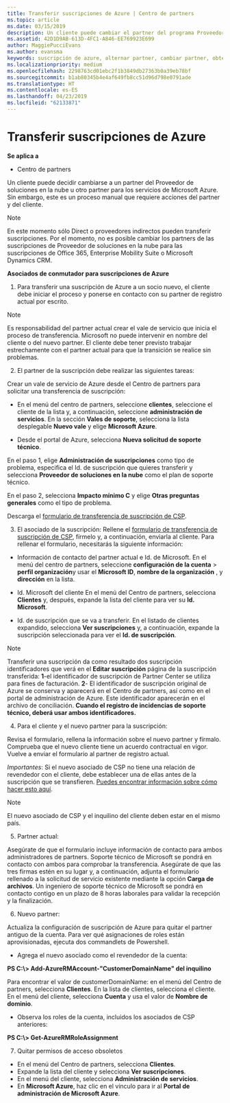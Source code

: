 ```yaml
---
title: Transferir suscripciones de Azure | Centro de partners
ms.topic: article
ms.date: 03/15/2019
description: Un cliente puede cambiar el partner del programa Proveedor de soluciones en la nube que se usará para los servicios de Microsoft Azure. Sin embargo, este es un proceso manual que requiere acciones de partners y clientes.
ms.assetid: 42D1D9AB-613D-4FC1-A846-EE769923E699
author: MaggiePucciEvans
ms.author: evansma
keywords: suscripción de azure, alternar partner, cambiar partner, obtener nuevo partner, otro partner
ms.localizationpriority: medium
ms.openlocfilehash: 2298763cd01ebc2f1b3849db27363b0a39eb78bf
ms.sourcegitcommit: b1ab80345b4e4af649fb8cc51d96d798e0791ade
ms.translationtype: HT
ms.contentlocale: es-ES
ms.lasthandoff: 04/23/2019
ms.locfileid: "62133871"
---
```

# <a name="transfer-azure-subscriptions"></a>Transferir suscripciones de Azure 

**Se aplica a**

-  Centro de partners

Un cliente puede decidir cambiarse a un partner del Proveedor de soluciones en la nube u otro partner para los servicios de Microsoft Azure. Sin embargo, este es un proceso manual que requiere acciones del partner y del cliente.

>[!Note]  
>En este momento sólo Direct o proveedores indirectos pueden transferir suscripciones.
>Por el momento, no es posible cambiar los partners de las suscripciones de Proveedor de soluciones en la nube para las suscripciones de Office 365, Enterprise Mobility Suite o Microsoft Dynamics CRM.



**Asociados de conmutador para suscripciones de Azure**

1. Para transferir una suscripción de Azure a un socio nuevo, el cliente debe iniciar el proceso y ponerse en contacto con su partner de registro actual por escrito. 
>[!Note]
>Es responsabilidad del partner actual crear el vale de servicio que inicia el proceso de transferencia. Microsoft no puede intervenir en nombre del cliente o del nuevo partner. El cliente debe tener previsto trabajar estrechamente con el partner actual para que la transición se realice sin problemas.

2. El partner de la suscripción debe realizar las siguientes tareas:

Crear un vale de servicio de Azure desde el Centro de partners para solicitar una transferencia de suscripción:
-   En el menú del centro de partners, seleccione **clientes**, seleccione el cliente de la lista y, a continuación, seleccione **administración de servicios**. En la sección **Vales de soporte**, selecciona la lista desplegable **Nuevo vale** y elige **Microsoft Azure**.

-   Desde el portal de Azure, selecciona **Nueva solicitud de soporte técnico**.

En el paso 1, elige **Administración de suscripciones** como tipo de problema, especifica el Id. de suscripción que quieres transferir y selecciona **Proveedor de soluciones en la nube** como el plan de soporte técnico.

En el paso 2, selecciona **Impacto mínimo C** y elige **Otras preguntas generales** como el tipo de problema.

Descarga el [formulario de transferencia de suscripción de CSP](https://assets.windowsphone.com/5222c408-e546-4e01-b72a-2ec7d4c43d57/CSP_Subscription_Transfer_Form_Azure_InvariantCulture_Default.zip).

3. El asociado de la suscripción: Rellene el [formulario de transferencia de suscripción de CSP](https://assets.windowsphone.com/5222c408-e546-4e01-b72a-2ec7d4c43d57/CSP_Subscription_Transfer_Form_Azure_InvariantCulture_Default.zip), fírmelo y, a continuación, enviarla al cliente. Para rellenar el formulario, necesitarás la siguiente información:

- Información de contacto del partner actual e Id. de Microsoft. En el menú del centro de partners, seleccione **configuración de la cuenta** &gt; **perfil organización**y usar el **Microsoft ID**, **nombre de la organización** , y **dirección** en la lista.

- Id. Microsoft del cliente En el menú del Centro de partners, selecciona **Clientes** y, después, expande la lista del cliente para ver su **Id. Microsoft**.

- Id. de suscripción que se va a transferir. En el listado de clientes expandido, selecciona **Ver suscripciones** y, a continuación, expande la suscripción seleccionada para ver el **Id. de suscripción**.

>[!Note]
>Transferir una suscripción da como resultado dos suscripción identificadores que verá en el **Editar suscripción** página de la suscripción transferida: **1**-el identificador de suscripción de Partner Center se utiliza para fines de facturación. 
**2**- El identificador de suscripción original de Azure se conserva y aparecerá en el Centro de partners, así como en el portal de administración de Azure. Este identificador aparecerán en el archivo de conciliación.  **Cuando el registro de incidencias de soporte técnico, deberá usar ambos identificadores.**

4. Para el cliente y el nuevo partner para la suscripción:

Revisa el formulario, rellena la información sobre el nuevo partner y fírmalo. Comprueba que el nuevo cliente tiene un acuerdo contractual en vigor. Vuelve a enviar el formulario al partner de registro actual.

*Importantes*: Si el nuevo asociado de CSP no tiene una relación de revendedor con el cliente, debe establecer una de ellas antes de la suscripción que se transfieren. [Puedes encontrar información sobre cómo hacer esto aquí](request-a-relationship-with-a-customer.md).

>[!Note]
>El nuevo asociado de CSP y el inquilino del cliente deben estar en el mismo país. 

5. Partner actual:

Asegúrate de que el formulario incluye información de contacto para ambos administradores de partners. Soporte técnico de Microsoft se pondrá en contacto con ambos para comprobar la transferencia. Asegúrate de que las tres firmas estén en su lugar y, a continuación, adjunta el formulario rellenado a la solicitud de servicio existente mediante la opción **Carga de archivos**. Un ingeniero de soporte técnico de Microsoft se pondrá en contacto contigo en un plazo de 8 horas laborales para validar la recepción y la finalización.

6. Nuevo partner:

Actualiza la configuración de suscripción de Azure para quitar el partner antiguo de la cuenta. Para ver qué asignaciones de roles están aprovisionadas, ejecuta dos commandlets de Powershell.

-   Agrega el nuevo asociado como el revendedor de la cuenta:

**PS C:\\&gt; Add-AzureRMAccount-"CustomerDomainName" del inquilino**

Para encontrar el valor de customerDomainName: en el menú del Centro de partners, selecciona **Clientes**. En la lista de clientes, selecciona el cliente. En el menú del cliente, selecciona **Cuenta** y usa el valor de **Nombre de dominio**.

-   Observa los roles de la cuenta, incluidos los asociados de CSP anteriores:

**PS C:\\&gt; Get-AzureRMRoleAssignment**

7. Quitar permisos de acceso obsoletos

-  En el menú del Centro de partners, selecciona **Clientes**. 
-  Expande la lista del cliente y selecciona **Ver suscripciones**. 
-  En el menú del cliente, selecciona **Administración de servicios**. 
-  En **Microsoft Azure**, haz clic en el vínculo para ir al **Portal de administración de Microsoft Azure**.

 

 



